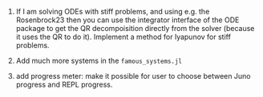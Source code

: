 1. If I am solving ODEs with stiff problems, and using e.g. the Rosenbrock23
  then you can use the integrator interface of the ODE package to get the QR decompoisition
  directly from the solver (because it uses the QR to do it). Implement a method
  for lyapunov for stiff problems.

1. Add much more systems in the `famous_systems.jl`

1. add progress meter: make it possible for user to choose between Juno progress
  and REPL progress.
